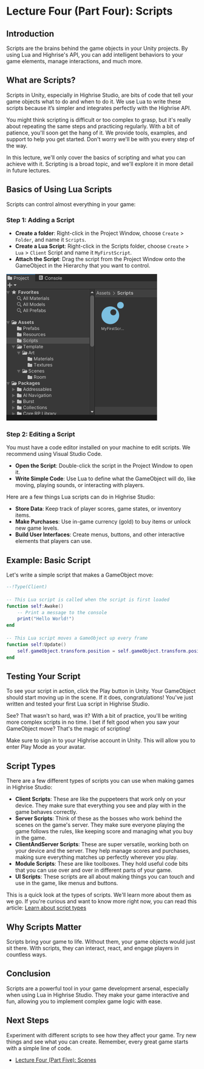 # Lecture Four (Part Four): Scripts

## Introduction

Scripts are the brains behind the game objects in your Unity projects. By using Lua and Highrise's API, you can add intelligent behaviors to your game elements, manage interactions, and much more.

## What are Scripts?

Scripts in Unity, especially in Highrise Studio, are bits of code that tell your game objects what to do and when to do it. We use Lua to write these scripts because it’s simpler and integrates perfectly with the Highrise API.

You might think scripting is difficult or too complex to grasp, but it's really about repeating the same steps and practicing regularly. With a bit of patience, you'll soon get the hang of it. We provide tools, examples, and support to help you get started. Don't worry we'll be with you every step of the way.

<Note type="warning">
In this lecture, we'll only cover the basics of scripting and what you can achieve with it. Scripting is a broad topic, and we'll explore it in more detail in future lectures.
</Note>

## Basics of Using Lua Scripts

Scripts can control almost everything in your game:

### Step 1: Adding a Script
- **Create a folder**: Right-click in the Project Window, choose `Create` > `Folder`, and name it `Scripts`.
- **Create a Lua Script**: Right-click in the Scripts folder, choose `Create` > `Lua` > `Client` Script and name it `MyFirstScript`.
- **Attach the Script**: Drag the script from the Project Window onto the GameObject in the Hierarchy that you want to control.

![Script](/assets/learn/guides/studio/Lectures/gameobject-scripts.png)

### Step 2: Editing a Script

<Note type="warning">
You must have a code editor installed on your machine to edit scripts. We recommend using Visual Studio Code.
</Note>

- **Open the Script**: Double-click the script in the Project Window to open it.
- **Write Simple Code**: Use Lua to define what the GameObject will do, like moving, playing sounds, or interacting with players.

Here are a few things Lua scripts can do in Highrise Studio:

- **Store Data**: Keep track of player scores, game states, or inventory items.
- **Make Purchases**: Use in-game currency (gold) to buy items or unlock new game levels.
- **Build User Interfaces**: Create menus, buttons, and other interactive elements that players can use.

## Example: Basic Script

Let's write a simple script that makes a GameObject move:

```lua
--!Type(Client)

-- This Lua script is called when the script is first loaded
function self:Awake()
    -- Print a message to the console
    print("Hello World!")
end

-- This Lua script moves a GameObject up every frame
function self:Update()
    self.gameObject.transform.position = self.gameObject.transform.position + Vector3.up * Time.deltaTime
end
```

## Testing Your Script

To see your script in action, click the Play button in Unity. Your GameObject should start moving up in the scene. If it does, congratulations! You've just written and tested your first Lua script in Highrise Studio.

See? That wasn't so hard, was it? With a bit of practice, you'll be writing more complex scripts in no time. I bet if felt good when you saw your GameObject move? That's the magic of scripting!

<Note type="warning">
Make sure to sign in to your Highrise account in Unity. This will allow you to enter Play Mode as your avatar.
</Note>

## Script Types

There are a few different types of scripts you can use when making games in Highrise Studio:

- **Client Scripts**: These are like the puppeteers that work only on your device. They make sure that everything you see and play with in the game behaves correctly.
- **Server Scripts**: Think of these as the bosses who work behind the scenes on the game's server. They make sure everyone playing the game follows the rules, like keeping score and managing what you buy in the game.
- **ClientAndServer Scripts**: These are super versatile, working both on your device and the server. They help manage scores and purchases, making sure everything matches up perfectly wherever you play.
- **Module Scripts**: These are like toolboxes. They hold useful code bits that you can use over and over in different parts of your game.
- **UI Scripts**: These scripts are all about making things you can touch and use in the game, like menus and buttons.

This is a quick look at the types of scripts. We'll learn more about them as we go. If you're curious and want to know more right now, you can read this article: [Learn about script types](https://create.highrise.game/learn/studio/create/scripting/script-types/overview)

## Why Scripts Matter

Scripts bring your game to life. Without them, your game objects would just sit there. With scripts, they can interact, react, and engage players in countless ways.

## Conclusion

Scripts are a powerful tool in your game development arsenal, especially when using Lua in Highrise Studio. They make your game interactive and fun, allowing you to implement complex game logic with ease.

## Next Steps

Experiment with different scripts to see how they affect your game. Try new things and see what you can create. Remember, every great game starts with a simple line of code.

- [Lecture Four (Part Five): Scenes](https://create.highrise.game/learn/studio/basics/beginner-guide/lecture-four/lecture-four-part-five)
